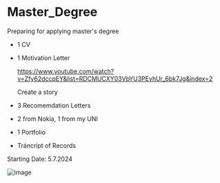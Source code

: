 # Master_Degree
Preparing for applying master's degree

- 1 CV
- 1 Motivation Letter
  
  https://www.youtube.com/watch?v=Zfy62dccpEY&list=RDCMUCXY03VbYU3PEvhUr_6bk7Jg&index=2

  Create a story
  
- 3 Recomemdation Letters
- 2 from Nokia, 1 from my UNI
- 1 Portfolio
- Tráncript of Records

Starting Date: 5.7.2024

![image](https://github.com/VienThanh12/Master_Degree/assets/67015555/c6a1151b-87b1-42bf-a62d-cae747a513bd)
